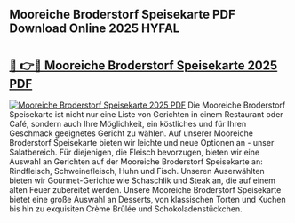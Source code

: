 ## Mooreiche Broderstorf Speisekarte PDF Download Online 2025 HYFAL

# <h2><a href="http://gc5emp.nevu.top/?p=Mooreiche+Broderstorf+Speisekarte">🔗 👉🔴 Mooreiche Broderstorf Speisekarte 2025 PDF</a></h2>

[![Mooreiche Broderstorf Speisekarte 2025 PDF](https://i.imgur.com/dBaPXMq.png)](http://gc5emp.nevu.top/?p=Mooreiche+Broderstorf+Speisekarte)
Die Mooreiche Broderstorf Speisekarte ist nicht nur eine Liste von Gerichten in einem Restaurant oder Café, sondern auch Ihre Möglichkeit, ein köstliches und für Ihren Geschmack geeignetes Gericht zu wählen. Auf unserer Mooreiche Broderstorf Speisekarte bieten wir leichte und neue Optionen an - unser Salatbereich. Für diejenigen, die Fleisch bevorzugen, bieten wir eine Auswahl an Gerichten auf der Mooreiche Broderstorf Speisekarte an: Rindfleisch, Schweinefleisch, Huhn und Fisch. Unseren Auserwählten bieten wir Gourmet-Gerichte wie Schaschlik und Steak an, die auf einem alten Feuer zubereitet werden. Unsere Mooreiche Broderstorf Speisekarte bietet eine große Auswahl an Desserts, von klassischen Torten und Kuchen bis hin zu exquisiten Crème Brûlée und Schokoladenstückchen.
